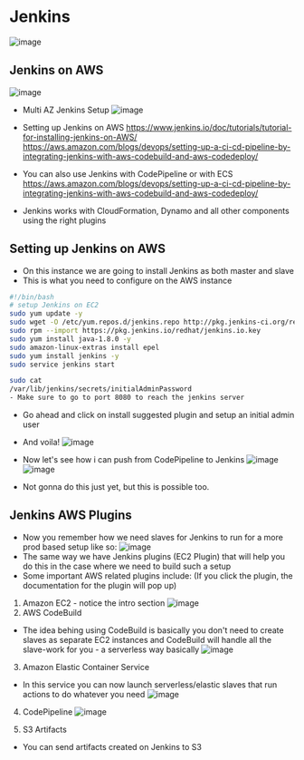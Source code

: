 # Jenkins
![image](https://user-images.githubusercontent.com/43883264/173204711-9fbe6d4a-5b7f-4b4c-8006-2c6b35bfa55b.png)

## Jenkins on AWS
![image](https://user-images.githubusercontent.com/43883264/173204749-2ed4507a-50d6-445b-a3cc-736aa463b069.png)

- Multi AZ Jenkins Setup
![image](https://user-images.githubusercontent.com/43883264/173204769-750df3af-688c-4640-acf9-fe8334554c8d.png)

- Setting up Jenkins on AWS
https://www.jenkins.io/doc/tutorials/tutorial-for-installing-jenkins-on-AWS/
https://aws.amazon.com/blogs/devops/setting-up-a-ci-cd-pipeline-by-integrating-jenkins-with-aws-codebuild-and-aws-codedeploy/

- You can also use Jenkins with CodePipeline or with ECS
https://aws.amazon.com/blogs/devops/setting-up-a-ci-cd-pipeline-by-integrating-jenkins-with-aws-codebuild-and-aws-codedeploy/

- Jenkins works with CloudFormation, Dynamo and all other components using the right plugins

## Setting up Jenkins on AWS
- On this instance we are going to install Jenkins as both master and slave
- This is what you need to configure on the AWS instance
```bash
#!/bin/bash
# setup Jenkins on EC2
sudo yum update -y
sudo wget -O /etc/yum.repos.d/jenkins.repo http://pkg.jenkins-ci.org/redhat/jenkins.repo
sudo rpm --import https://pkg.jenkins.io/redhat/jenkins.io.key
sudo yum install java-1.8.0 -y
sudo amazon-linux-extras install epel
sudo yum install jenkins -y
sudo service jenkins start

sudo cat
/var/lib/jenkins/secrets/initialAdminPassword
- Make sure to go to port 8080 to reach the jenkins server
```
- Go ahead and click on install suggested plugin and setup an initial admin user
- And voila!
![image](https://user-images.githubusercontent.com/43883264/173205576-98fa21d0-345d-48fb-b72e-fc007f1a7da6.png)
- Now let's see how i can push from CodePipeline to Jenkins
![image](https://user-images.githubusercontent.com/43883264/173205601-6a087c7f-0b37-4adc-aa29-f8a302ff7dfe.png)
![image](https://user-images.githubusercontent.com/43883264/173205619-5d317429-39c7-424a-b207-3269642024d4.png)

- Not gonna do this just yet, but this is possible too.


## Jenkins AWS Plugins
- Now you remember how we need slaves for Jenkins to run for a more prod based setup like so:
![image](https://user-images.githubusercontent.com/43883264/173207732-44c458aa-c236-4b24-9c0c-d9712e20f83d.png)
- The same way we have Jenkins plugins (EC2 Plugin) that will help you do this in the case where we need to build such a setup
- Some important AWS related plugins include: (If you click the plugin, the documentation for the plugin will pop up)
1. Amazon EC2 - notice the intro section
![image](https://user-images.githubusercontent.com/43883264/173207981-54367d02-ce25-4e61-9849-6611b5f17d58.png)
2. AWS CodeBuild
- The idea behing using CodeBuild is basically you don't need to create slaves as separate EC2 instances and CodeBuild will handle all the slave-work for you -  a serverless way basically
![image](https://user-images.githubusercontent.com/43883264/173208032-504e9d09-791b-4632-a213-27cb35ff1df4.png)

3. Amazon Elastic Container Service
- In this service you can now launch serverless/elastic slaves that run actions to do whatever you need
![image](https://user-images.githubusercontent.com/43883264/173208093-c10267c6-5222-4c19-b728-a9a441e074f1.png)

4. CodePipeline
![image](https://user-images.githubusercontent.com/43883264/173208113-b576f631-1a44-4859-ad1d-8d9275e7705d.png)

5. S3 Artifacts 

- You can send artifacts created on Jenkins to S3





